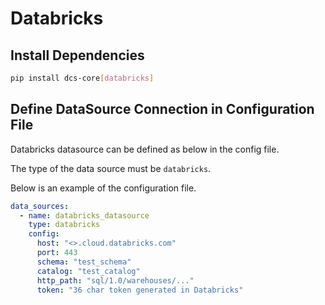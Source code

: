 # **Databricks**

## Install Dependencies
```bash
pip install dcs-core[databricks]
```

## Define DataSource Connection in Configuration File

Databricks datasource can be defined as below in the config file.

The type of the data source must be `databricks`.

Below is an example of the configuration file.

```yaml
data_sources:
  - name: databricks_datasource
    type: databricks
    config:
      host: "<>.cloud.databricks.com"
      port: 443
      schema: "test_schema"
      catalog: "test_catalog"
      http_path: "sql/1.0/warehouses/..."
      token: "36 char token generated in Databricks"
```
